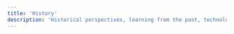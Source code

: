 ```yaml
---
title: 'History'
description: 'Historical perspectives, learning from the past, technology history, and understanding historical context.'
---
```

